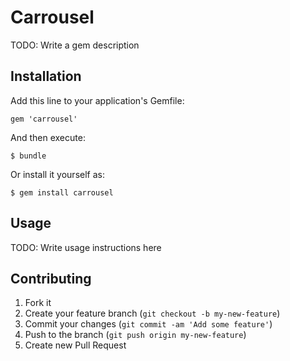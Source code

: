 # Carrousel

TODO: Write a gem description

## Installation

Add this line to your application's Gemfile:

    gem 'carrousel'

And then execute:

    $ bundle

Or install it yourself as:

    $ gem install carrousel

## Usage

TODO: Write usage instructions here

## Contributing

1. Fork it
2. Create your feature branch (`git checkout -b my-new-feature`)
3. Commit your changes (`git commit -am 'Add some feature'`)
4. Push to the branch (`git push origin my-new-feature`)
5. Create new Pull Request
